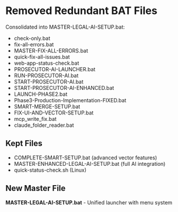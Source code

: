# Removed Redundant BAT Files

Consolidated into MASTER-LEGAL-AI-SETUP.bat:

- check-only.bat
- fix-all-errors.bat  
- MASTER-FIX-ALL-ERRORS.bat
- quick-fix-all-issues.bat
- web-app-status-check.bat
- PROSECUTOR-AI-LAUNCHER.bat
- RUN-PROSECUTOR-AI.bat
- START-PROSECUTOR-AI.bat
- START-PROSECUTOR-AI-ENHANCED.bat
- LAUNCH-PHASE2.bat
- Phase3-Production-Implementation-FIXED.bat
- SMART-MERGE-SETUP.bat
- FIX-UI-AND-VECTOR-SETUP.bat
- mcp_write_fix.bat
- claude_folder_reader.bat

## Kept Files
- COMPLETE-SMART-SETUP.bat (advanced vector features)
- MASTER-ENHANCED-LEGAL-AI-SETUP.bat (full AI integration)
- quick-status-check.sh (Linux)

## New Master File
**MASTER-LEGAL-AI-SETUP.bat** - Unified launcher with menu system
